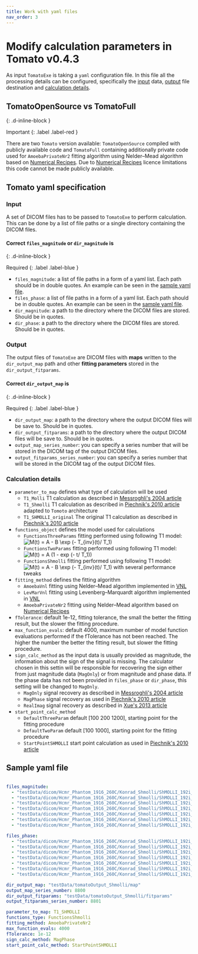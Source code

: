 ```yaml
---
title: Work with yaml files
nav_order: 3
---
```


# Modify calculation parameters in Tomato v0.4.3

As input `TomatoExe` is taking a `yaml` configuration file. In this file all the processing details can be configured, specifically the [input](#input) data, [output](#output) file destination and [calculation details](#calculation-details).

## TomatoOpenSource vs TomatoFull
{: .d-inline-block }

Important
{: .label .label-red }

There are two `Tomato` version available: `TomatoOpenSource` compiled with publicly available code and `TomatoFull` containing additionally private code used for `AmoebaPrivateNr2` fitting algorithm using Nelder–Mead algorithm based on [Numerical Recipes](http://numerical.recipes). Due to [Numerical Recipes](http://numerical.recipes) licence limitations this code cannot be made publicly available.

## Tomato yaml specification

### Input

A set of DICOM files has to be passed to `TomatoExe` to perform calculation. This can be done by a list of file paths or a single directory containing the DICOM files.

#### Correct `files_magnitude` or `dir_magnitude` is
{: .d-inline-block }

Required
{: .label .label-blue }

* `files_magnitude`: a list of file paths in a form of a yaml list. Each path should be in double quotes. An example can be seen in the [sample yaml file](#sample-yaml-file).
* `files_phase`: a list of file paths in a form of a yaml list. Each path should be in double quotes. An example can be seen in the [sample yaml file](#sample-yaml-file).
* `dir_magnitude`: a path to the directory where the DICOM files are stored. Should be in quotes.
* `dir_phase`: a path to the directory where the DICOM files are stored. Should be in quotes.

### Output

The output files of `TomatoExe` are DICOM files with **maps** written to the `dir_output_map` path and other **fitting parameters** stored in the `dir_output_fitparams`.

#### Correct `dir_output_map` is
{: .d-inline-block }

Required
{: .label .label-blue }

* `dir_output_map`: a path to the directory where the output DICOM files will be save to. Should be in quotes.
* `dir_output_fitparams`: a path to the directory where the output DICOM files will be save to. Should be in quotes.
* `output_map_series_number`: you can specify a series number that will be stored in the DICOM tag of the output DICOM files.
* `output_fitparams_series_number`: you can specify a series number that will be stored in the DICOM tag of the output DICOM files.

### Calculation details

* `parameter_to_map` defines what type of calculation will be used
  * `T1_Molli` T1 calculation as described in [Messroghli's 2004 article](https://doi.org/10.1002/mrm.20110)
  * `T1_Shmolli` T1 calculation as described in [Piechnik's 2010 article](https://doi.org/10.1186/1532-429X-12-69) adapted to `Tomoto` architecture
  * `T1_SHMOLLI_original` The original T1 calculation as described in [Piechnik's 2010 article](https://doi.org/10.1186/1532-429X-12-69)
* `functions_object` defines the model used for calculations
  * `FunctionsThreeParams` fitting performed using following T1 model: <img src="https://latex.codecogs.com/gif.latex?M(t)&space;=&space;A&space;-&space;B&space;\exp&space;(-&space;T_{inv}(t)/&space;T_1)" title="M(t) = A - B \exp (- T_{inv}(t)/ T_1)" />
  * `FunctionsTwoParams` fitting performed using following T1 model: <img src="https://latex.codecogs.com/gif.latex?M(t)&space;=&space;A&space;(1&space;-&space;exp&space;(-&space;t/&space;T_1))" title="M(t) = A (1 - exp (- t/ T_1))" />
  * `FunctionsShmolli` fitting performed using following T1 model: <img src="https://latex.codecogs.com/gif.latex?M(t)&space;=&space;A&space;-&space;B&space;\exp&space;(-&space;T_{inv}(t)/&space;T_1)" title="M(t) = A - B \exp (- T_{inv}(t)/ T_1)" /> with several performance tweaks
* `fitting_method` defines the fitting algorithm
  * `AmoebaVnl` fitting using Nelder–Mead algorithm implemented in [VNL](https://vxl.github.io/)
  * `LevMarVnl` fitting using Levenberg–Marquardt algorithm implemented in [VNL](https://vxl.github.io/)
  * `AmoebaPrivateNr2` fitting using Nelder–Mead algorithm based on [Numerical Recipes](http://numerical.recipes)
* `fTolerance`: default 1e-12, fitting tolerance, the small the better the fitting result, but the slower the fitting procedure.
* `max_function_evals`: default 4000, maximum number of model function evaluations performed if the fTolerance has not been reached. The higher the number the better the fitting result, but slower the fitting procedure.
* `sign_calc_method` as the input data is usually provided as magnitude, the information about the sign of the signal is missing. The calculator chosen in this settin will be responsible for recovering the sign either from just magnitude data (`MagOnly`) or from magnitude and phase data. If the phase data has not been provided in `files_phase` or `dir_phase`, this setting will be changed to `MagOnly`.
  * `MagOnly` signal recovery as described in [Messroghli's 2004 article](https://doi.org/10.1002/mrm.20110)
  * `MagPhase` signal recovery as used in [Piechnik's 2010 article](https://doi.org/10.1186/1532-429X-12-69)
  * `RealImag` signal recovery as described in [Xue's 2013 article](https://dx.doi.org/10.1002%2Fmrm.24385)
* `start_point_calc_method`
  * `DefaultThreeParam` default [100 200 1200], starting point for the fitting procedure
  * `DefaultTwoParam` default [100 1000], starting point for the fitting procedure
  * `StartPointSHMOLLI` start point calculation as used in [Piechnik's 2010 article](https://doi.org/10.1186/1532-429X-12-69)

## Sample yaml file

```yaml

files_magnitude:
  - "testData/dicom/Hcmr_Phantom_1916_260C/Konrad_Shmolli/ShMOLLI_192i_e11_12/IM-0001-0001.dcm"
  - "testData/dicom/Hcmr_Phantom_1916_260C/Konrad_Shmolli/ShMOLLI_192i_e11_12/IM-0001-0002.dcm"
  - "testData/dicom/Hcmr_Phantom_1916_260C/Konrad_Shmolli/ShMOLLI_192i_e11_12/IM-0001-0003.dcm"
  - "testData/dicom/Hcmr_Phantom_1916_260C/Konrad_Shmolli/ShMOLLI_192i_e11_12/IM-0001-0004.dcm"
  - "testData/dicom/Hcmr_Phantom_1916_260C/Konrad_Shmolli/ShMOLLI_192i_e11_12/IM-0001-0005.dcm"
  - "testData/dicom/Hcmr_Phantom_1916_260C/Konrad_Shmolli/ShMOLLI_192i_e11_12/IM-0001-0006.dcm"
  - "testData/dicom/Hcmr_Phantom_1916_260C/Konrad_Shmolli/ShMOLLI_192i_e11_12/IM-0001-0007.dcm"

files_phase:
  - "testData/dicom/Hcmr_Phantom_1916_260C/Konrad_Shmolli/ShMOLLI_192i_e11_13/IM-0002-0001.dcm"
  - "testData/dicom/Hcmr_Phantom_1916_260C/Konrad_Shmolli/ShMOLLI_192i_e11_13/IM-0002-0002.dcm"
  - "testData/dicom/Hcmr_Phantom_1916_260C/Konrad_Shmolli/ShMOLLI_192i_e11_13/IM-0002-0003.dcm"
  - "testData/dicom/Hcmr_Phantom_1916_260C/Konrad_Shmolli/ShMOLLI_192i_e11_13/IM-0002-0004.dcm"
  - "testData/dicom/Hcmr_Phantom_1916_260C/Konrad_Shmolli/ShMOLLI_192i_e11_13/IM-0002-0005.dcm"
  - "testData/dicom/Hcmr_Phantom_1916_260C/Konrad_Shmolli/ShMOLLI_192i_e11_13/IM-0002-0006.dcm"
  - "testData/dicom/Hcmr_Phantom_1916_260C/Konrad_Shmolli/ShMOLLI_192i_e11_13/IM-0002-0007.dcm"

dir_output_map: "testData/tomatoOutput_Shmolli/map"
output_map_series_number: 8800
dir_output_fitparams: "testData/tomatoOutput_Shmolli/fitparams"
output_fitparams_series_number: 8801

parameter_to_map: T1_SHMOLLI
functions_type: FunctionsShmolli
fitting_method: AmoebaPrivateNr2
max_function_evals: 4000
fTolerance: 1e-12
sign_calc_method: MagPhase
start_point_calc_method: StartPointSHMOLLI
```
